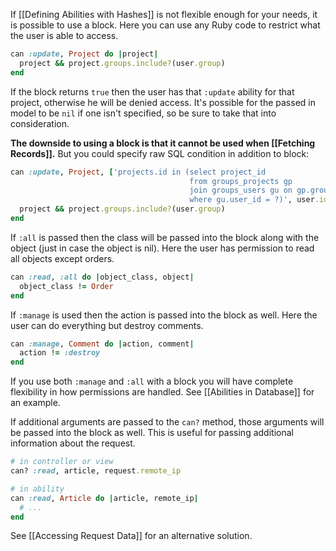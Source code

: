 If [[Defining Abilities with Hashes]] is not flexible enough for your needs, it is possible to use a block. Here you can use any Ruby code to restrict what the user is able to access.

```ruby
can :update, Project do |project|
  project && project.groups.include?(user.group)
end
```

If the block returns `true` then the user has that `:update` ability for that project, otherwise he will be denied access. It's possible for the passed in model to be `nil` if one isn't specified, so be sure to take that into consideration.

**The downside to using a block is that it cannot be used when [[Fetching Records]].**
But you could specify raw SQL condition in addition to block:

```ruby
can :update, Project, ['projects.id in (select project_id 
                                        from groups_projects gp 
                                        join groups_users gu on gp.group_id = gu.group_id
                                        where gu.user_id = ?)', user.id] do |project|
  project && project.groups.include?(user.group)
end
```

If `:all` is passed then the class will be passed into the block along with the object (just in case the object is nil). Here the user has permission to read all objects except orders.

```ruby
can :read, :all do |object_class, object|
  object_class != Order
end
```

If `:manage` is used then the action is passed into the block as well. Here the user can do everything but destroy comments.

```ruby
can :manage, Comment do |action, comment|
  action != :destroy
end
```

If you use both `:manage` and `:all` with a block you will have complete flexibility in how permissions are handled. See [[Abilities in Database]] for an example.

If additional arguments are passed to the `can?` method, those arguments will be passed into the block as well. This is useful for passing additional information about the request.

```ruby
# in controller or view
can? :read, article, request.remote_ip

# in ability
can :read, Article do |article, remote_ip|
  # ...
end
```

See [[Accessing Request Data]] for an alternative solution.